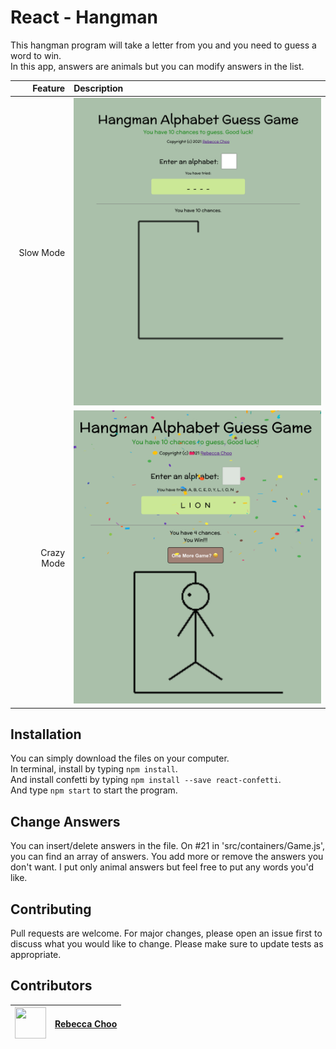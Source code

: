 # React - Hangman

This hangman program will take a letter from you and you need to guess a word to win. <br />In this app, answers are animals but you can modify answers in the list.<br />

| Feature | Description |
| -----: | :----------- |
|  Slow Mode | <img src="https://github.com/rebeccachoo/react-hangman/blob/main/screen1.png?raw=true"  width="400">|
|  Crazy Mode | <img src="https://github.com/rebeccachoo/react-hangman/blob/main/screen2.png?raw=true"  width="400">|

## Installation

You can simply download the files on your computer. <br />
In terminal, install by typing `npm install`.  <br />
And install confetti by typing `npm install --save react-confetti`.  <br />
And type `npm start` to start the program.

## Change Answers

You can insert/delete answers in the file. On #21 in 'src/containers/Game.js', you can find an array of answers. You add more or remove the answers you don't want. I put only animal answers but feel free to put any words you'd like.
 
## Contributing

Pull requests are welcome. For major changes, please open an issue first to discuss what you would like to change.
Please make sure to update tests as appropriate. 


##  Contributors

|  <img src="https://avatars.githubusercontent.com/u/254729?s=460&u=58ed23724180265db677357b4133d4ef970d6407&v=4" width="50" height="50" /> |<a href="https://github.com/rebeccachoo" target="_blank">Rebecca Choo</a>| 
| ----------- | ----------- |
